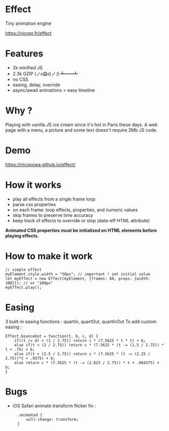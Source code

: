 

# Effect

Tiny animation engine

https://nicopr.fr/effect

# Features

 - 2k minified JS
 - 2.3k GZIP (ノಠ益ಠ)ノ彡┻━━┻
 - no CSS
 - easing, delay, override
 - async/await animations > easy timeline

# Why ?
Playing with vanilla JS ice cream since it's hot in Paris these days.
A web page with a menu, a picture and some text doesn't require 2Mb JS code.

# Demo

https://nicopowa.github.io/effect/

# How it works
- play all effects from a single frame loop
- parse css properties
- on each frame: loop effects, properties, and numeric values
- skip frames to preserve time accuracy
- keep track of effects to override or stop (data-eff HTML attribute)

**Animated CSS properties must be initialized on HTML elements before playing effects.**


# How to make it work

    // simple effect
    myElement.style.width = "50px"; // important ! set initial value
    let myEffect = new Effect(myElement, {frames: 60, props: {width: 100}}); // or "100px"
    myEffect.play();

# Easing

3 built-in easing functions : quartIn, quartOut, quartInOut
To add custom easing :

    Effect.bounceOut = function(t, b, c, d) {
		if((t /= d) < (1 / 2.75)) return c * (7.5625 * t * t) + b;
		else if(t < (2 / 2.75)) return c * (7.5625 * (t -= (1.5 / 2.75)) * t + .75) + b;
		else if(t < (2.5 / 2.75)) return c * (7.5625 * (t -= (2.25 / 2.75))*t + .9375) + b;
		else return c * (7.5625 * (t -= (2.625 / 2.75)) * t + .984375) + b;
	}
    
# Bugs
- iOS Safari animate transform flicker fix :
		
		.animated {
			will-change: transform;
		}

